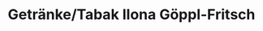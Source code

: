 ---
title: "Getränke/Tabak Ilona Göppl-Fritsch"
url: /pressath/getraenke-tabak-ilona-goeppl-fritsch/
shop: Spirituosen
---